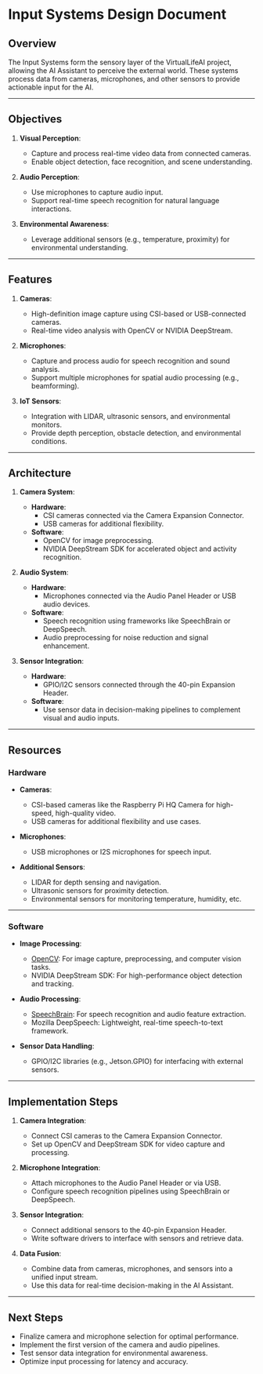 # **Input Systems Design Document**

## **Overview**

The Input Systems form the sensory layer of the VirtualLifeAI project, allowing the AI Assistant to perceive the external world. These systems process data from cameras, microphones, and other sensors to provide actionable input for the AI.

---

## **Objectives**

1. **Visual Perception**:
   - Capture and process real-time video data from connected cameras.
   - Enable object detection, face recognition, and scene understanding.

2. **Audio Perception**:
   - Use microphones to capture audio input.
   - Support real-time speech recognition for natural language interactions.

3. **Environmental Awareness**:
   - Leverage additional sensors (e.g., temperature, proximity) for environmental understanding.

---

## **Features**

1. **Cameras**:
   - High-definition image capture using CSI-based or USB-connected cameras.
   - Real-time video analysis with OpenCV or NVIDIA DeepStream.

2. **Microphones**:
   - Capture and process audio for speech recognition and sound analysis.
   - Support multiple microphones for spatial audio processing (e.g., beamforming).

3. **IoT Sensors**:
   - Integration with LIDAR, ultrasonic sensors, and environmental monitors.
   - Provide depth perception, obstacle detection, and environmental conditions.

---

## **Architecture**

1. **Camera System**:
   - **Hardware**:
     - CSI cameras connected via the Camera Expansion Connector.
     - USB cameras for additional flexibility.
   - **Software**:
     - OpenCV for image preprocessing.
     - NVIDIA DeepStream SDK for accelerated object and activity recognition.

2. **Audio System**:
   - **Hardware**:
     - Microphones connected via the Audio Panel Header or USB audio devices.
   - **Software**:
     - Speech recognition using frameworks like SpeechBrain or DeepSpeech.
     - Audio preprocessing for noise reduction and signal enhancement.

3. **Sensor Integration**:
   - **Hardware**:
     - GPIO/I2C sensors connected through the 40-pin Expansion Header.
   - **Software**:
     - Use sensor data in decision-making pipelines to complement visual and audio inputs.

---

## **Resources**

### **Hardware**
- **Cameras**:
  - CSI-based cameras like the Raspberry Pi HQ Camera for high-speed, high-quality video.
  - USB cameras for additional flexibility and use cases.

- **Microphones**:
  - USB microphones or I2S microphones for speech input.

- **Additional Sensors**:
  - LIDAR for depth sensing and navigation.
  - Ultrasonic sensors for proximity detection.
  - Environmental sensors for monitoring temperature, humidity, etc.

---

### **Software**
- **Image Processing**:
  - [OpenCV](https://opencv.org/): For image capture, preprocessing, and computer vision tasks.
  - NVIDIA DeepStream SDK: For high-performance object detection and tracking.

- **Audio Processing**:
  - [SpeechBrain](https://speechbrain.github.io/): For speech recognition and audio feature extraction.
  - Mozilla DeepSpeech: Lightweight, real-time speech-to-text framework.

- **Sensor Data Handling**:
  - GPIO/I2C libraries (e.g., Jetson.GPIO) for interfacing with external sensors.

---

## **Implementation Steps**

1. **Camera Integration**:
   - Connect CSI cameras to the Camera Expansion Connector.
   - Set up OpenCV and DeepStream SDK for video capture and processing.

2. **Microphone Integration**:
   - Attach microphones to the Audio Panel Header or via USB.
   - Configure speech recognition pipelines using SpeechBrain or DeepSpeech.

3. **Sensor Integration**:
   - Connect additional sensors to the 40-pin Expansion Header.
   - Write software drivers to interface with sensors and retrieve data.

4. **Data Fusion**:
   - Combine data from cameras, microphones, and sensors into a unified input stream.
   - Use this data for real-time decision-making in the AI Assistant.

---

## **Next Steps**

- Finalize camera and microphone selection for optimal performance.
- Implement the first version of the camera and audio pipelines.
- Test sensor data integration for environmental awareness.
- Optimize input processing for latency and accuracy.
